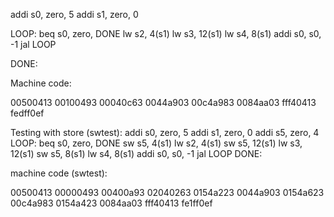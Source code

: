 addi s0, zero, 5
addi s1, zero, 0

LOOP: beq s0, zero, DONE
lw s2, 4(s1)
lw s3, 12(s1)
lw s4, 8(s1)
addi s0, s0, -1
jal LOOP

DONE:

Machine code:

00500413
00100493
00040c63
0044a903
00c4a983
0084aa03
fff40413
fedff0ef

Testing with store (swtest):
addi s0, zero, 5
addi s1, zero, 0
addi s5, zero, 4
LOOP: beq s0, zero, DONE
sw s5, 4(s1)
lw s2, 4(s1)
sw s5, 12(s1)
lw s3, 12(s1)
sw s5, 8(s1)
lw s4, 8(s1)
addi s0, s0, -1
jal LOOP
DONE:

machine code (swtest):

00500413
00000493
00400a93
02040263
0154a223
0044a903
0154a623
00c4a983
0154a423
0084aa03
fff40413
fe1ff0ef
